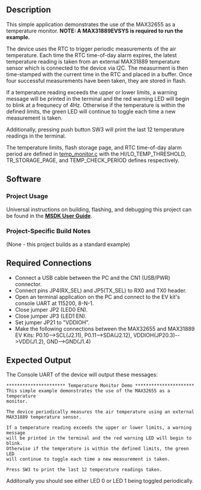 ## Description

This simple application demonstrates the use of the MAX32655 as a temperature monitor. **NOTE: A MAX31889EVSYS is required to run the example.**

The device uses the RTC to trigger periodic measurements of the air temperature. Each time the RTC time-of-day alarm expires, the latest temperature reading is taken from an external MAX31889 temperature sensor which is connected to the device via I2C. The measurment is then time-stamped with the current time in the RTC and placed in a buffer. Once four successful measurements have been taken, they are stored in flash.

If a temperature reading exceeds the upper or lower limits, a warning message will be printed in the terminal and the red warning LED will begin to blink at a frequnecy of 4Hz. Otherwise if the temperature is within the defined limits, the green LED will continue to toggle each time a new measurement is taken.

Additionally, pressing push button SW3 will print the last 12 temperature readings in the terminal.

The temperature limits, flash storage page, and RTC time-of-day alarm period are defined in [temp_monitor.c](./temp_monitor.c) with the HI/LO\_TEMP\_THRESHOLD, TR\_STORAGE\_PAGE, and TEMP\_CHECK\_PERIOD defines respectively.


## Software

### Project Usage

Universal instructions on building, flashing, and debugging this project can be found in the **[MSDK User Guide](https://analog-devices-msdk.github.io/msdk/USERGUIDE/)**.

### Project-Specific Build Notes

(None - this project builds as a standard example)

## Required Connections

-   Connect a USB cable between the PC and the CN1 (USB/PWR) connector.
-   Connect pins JP4(RX_SEL) and JP5(TX_SEL) to RX0 and TX0  header.
-   Open an terminal application on the PC and connect to the EV kit's console UART at 115200, 8-N-1.
-   Close jumper JP2 (LED0 EN).
-   Close jumper JP3 (LED1 EN).
-   Set jumper JP21 to "VDDIOH".
-   Make the following connections between the MAX32655 and MAX31889 EV Kits: P0.10-->SCL(J2.11), P0.11-->SDA(J2.12), VDDIOH(JP20.3)-->VDD(J1.2), GND-->GND(J1.4)

## Expected Output

The Console UART of the device will output these messages:

```
********************** Temperature Monitor Demo **********************
This simple example demonstrates the use of the MAX32655 as a temperature
monitor.

The device periodically measures the air temperature using an external
MAX31889 temperature sensor.

If a temperature reading exceeds the upper or lower limits, a warning message
will be printed in the terminal and the red warning LED will begin to blink.
Otherwise if the temperature is within the defined limits, the green LED
will continue to toggle each time a new measurement is taken.

Press SW3 to print the last 12 temperature readings taken.
```

Additonally you should see either LED 0 or LED 1 being toggled periodically.